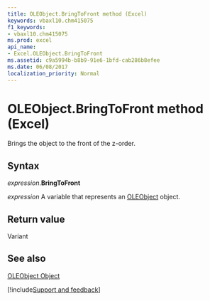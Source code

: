 ```yaml
---
title: OLEObject.BringToFront method (Excel)
keywords: vbaxl10.chm415075
f1_keywords:
- vbaxl10.chm415075
ms.prod: excel
api_name:
- Excel.OLEObject.BringToFront
ms.assetid: c9a5994b-b8b9-91e6-1bfd-cab286b8efee
ms.date: 06/08/2017
localization_priority: Normal
---
```



# OLEObject.BringToFront method (Excel)

Brings the object to the front of the z-order.


## Syntax

_expression_.**BringToFront**

_expression_ A variable that represents an [OLEObject](Excel.OLEObject.md) object.


## Return value

Variant


## See also


[OLEObject Object](Excel.OLEObject.md)

[!include[Support and feedback](~/includes/feedback-boilerplate.md)]